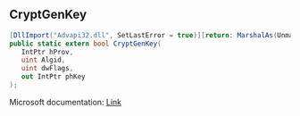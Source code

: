 ## CryptGenKey

```csharp
[DllImport("Advapi32.dll", SetLastError = true)][return: MarshalAs(UnmanagedType.Bool)]
public static extern bool CryptGenKey(
   IntPtr hProv,
   uint Algid,
   uint dwFlags,
   out IntPtr phKey
);
```

Microsoft documentation: [Link](https://docs.microsoft.com/en-us/windows/win32/api/wincrypt/nf-wincrypt-cryptgenkey)
